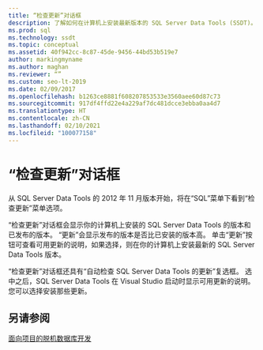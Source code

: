 ```yaml
---
title: “检查更新”对话框
description: 了解如何在计算机上安装最新版本的 SQL Server Data Tools (SSDT)。 熟悉“检查更新”对话框。
ms.prod: sql
ms.technology: ssdt
ms.topic: conceptual
ms.assetid: 40f942cc-8c87-45de-9456-44bd53b519e7
author: markingmyname
ms.author: maghan
ms.reviewer: “”
ms.custom: seo-lt-2019
ms.date: 02/09/2017
ms.openlocfilehash: b1263ce8881f608207853533e3560aee60d87c73
ms.sourcegitcommit: 917df4ffd22e4a229af7dc481dcce3ebba0aa4d7
ms.translationtype: HT
ms.contentlocale: zh-CN
ms.lasthandoff: 02/10/2021
ms.locfileid: "100077158"
---
```

# <a name="check-for-updates-dialog-box"></a>“检查更新”对话框

从 SQL Server Data Tools 的 2012 年 11 月版本开始，将在“SQL”菜单下看到“检查更新”菜单选项。  
  
“检查更新”对话框会显示你的计算机上安装的 SQL Server Data Tools 的版本和已发布的版本。 “更新”会显示发布的版本是否比已安装的版本高。 单击“更新”按钮可查看可用更新的说明，如果选择，则在你的计算机上安装最新的 SQL Server Data Tools 版本。  
  
“检查更新”对话框还具有“自动检查 SQL Server Data Tools 的更新”复选框。 选中之后，SQL Server Data Tools 在 Visual Studio 启动时显示可用更新的说明。 您可以选择安装那些更新。  
  
## <a name="see-also"></a>另请参阅  
[面向项目的脱机数据库开发](../ssdt/project-oriented-offline-database-development.md)  
  
